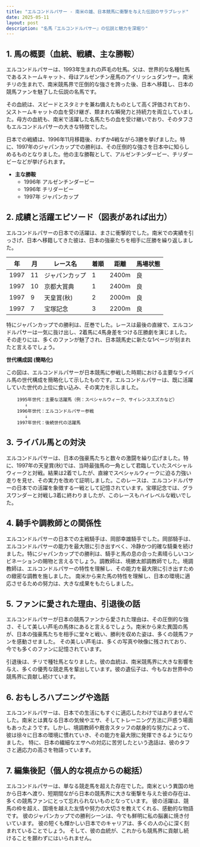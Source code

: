 ```yaml
---
title: "エルコンドルパサー - 南米の雄、日本競馬に衝撃を与えた伝説のサラブレッド"
date: 2025-05-11
layout: post
description: "名馬『エルコンドルパサー』の伝説と魅力を深堀り"
---
```


## 1. 馬の概要（血統、戦績、主な勝鞍）

エルコンドルパサーは、1993年生まれの芦毛の牡馬。父は、世界的な名種牡馬であるストームキャット、母はアルゼンチン産馬のアイリッシュダンサー。南米チリの生まれで、南米競馬界で圧倒的な強さを誇った後、日本へ移籍し、日本の競馬ファンを魅了した伝説の名馬です。

その血統は、スピードとスタミナを兼ね備えたものとして高く評価されており、父ストームキャットの血を受け継ぎ、類まれな瞬発力と持続力を両立していました。母方の血統も、南米で活躍した名馬たちの血を受け継いでおり、そのタフさもエルコンドルパサーの大きな特徴でした。

日本での戦績は、1996年11月移籍後、わずか4戦ながら3勝を挙げました。特に、1997年のジャパンカップでの勝利は、その圧倒的な強さを日本中に知らしめるものとなりました。他の主な勝鞍として、アルゼンチンダービー、チリダービーなどが挙げられます。

* **主な勝鞍**
    * 1996年 アルゼンチンダービー
    * 1996年 チリダービー
    * 1997年 ジャパンカップ


## 2. 成績と活躍エピソード（図表があれば出力）

エルコンドルパサーの日本での活躍は、まさに衝撃的でした。南米での実績を引っさげ、日本へ移籍してきた彼は、日本の強豪たちを相手に圧勝を繰り返しました。

| 年 | 月 | レース名           | 着順 | 距離 | 馬場状態 |
|---|-----|--------------------|-------|-------|-----------|
| 1997 | 11 | ジャパンカップ       | 1     | 2400m | 良         |
| 1997 | 10 | 京都大賞典         | 1     | 2400m | 良         |
| 1997 | 9  | 天皇賞(秋)        | 2     | 2000m | 良         |
| 1997 | 7  | 宝塚記念          | 3     | 2200m | 良         |


特にジャパンカップでの勝利は、圧巻でした。レースは最後の直線で、エルコンドルパサーは一気に抜け出し、2着馬に4馬身差をつける圧勝劇を演じました。その走りには、多くのファンが魅了され、日本競馬史に新たな1ページが刻まれたと言えるでしょう。

**世代構成図 (簡略化)**

この図は、エルコンドルパサーが日本競馬に参戦した時期における主要なライバル馬の世代構成を簡略化して示したものです。エルコンドルパサーは、既に活躍していた世代の上位に食い込み、その実力を示しました。

```
    1995年世代：主要な活躍馬（例：スペシャルウィーク、サイレンススズカなど）
       ↓
    1996年世代：エルコンドルパサー参戦
       ↓
    1997年世代：後続世代の活躍馬
```


## 3. ライバル馬との対決

エルコンドルパサーは、日本の強豪馬たちと数々の激闘を繰り広げました。特に、1997年の天皇賞(秋)では、当時最強馬の一角として君臨していたスペシャルウィークと対戦。結果は2着でしたが、直線でスペシャルウィークに迫る力強い走りを見せ、その実力を改めて証明しました。このレースは、エルコンドルパサーの日本での活躍を象徴する一戦として記憶されています。宝塚記念では、グラスワンダーと対戦し3着に終わりましたが、このレースもハイレベルな戦いでした。


## 4. 騎手や調教師との関係性

エルコンドルパサーの日本での主戦騎手は、岡部幸雄騎手でした。岡部騎手は、エルコンドルパサーの能力を最大限に引き出すべく、冷静かつ的確な騎乗を続けました。特にジャパンカップでの勝利は、騎手と馬の息の合った素晴らしいコンビネーションの賜物と言えるでしょう。調教師は、境勝太郎調教師でした。境調教師は、エルコンドルパサーの特性を理解し、その能力を最大限に引き出すための緻密な調教を施しました。  南米から来た馬の特性を理解し、日本の環境に適応させるための努力は、大きな成果をもたらしました。


## 5. ファンに愛された理由、引退後の話

エルコンドルパサーが日本の競馬ファンから愛された理由は、その圧倒的な強さ、そして美しい芦毛の馬体にあると言えるでしょう。南米から来た異国の馬が、日本の強豪馬たちを相手に堂々と戦い、勝利を収めた姿は、多くの競馬ファンを感動させました。  その美しい芦毛は、多くの写真や映像に残されており、今でも多くのファンに記憶されています。

引退後は、チリで種牡馬となりました。彼の血統は、南米競馬界に大きな影響を与え、多くの優秀な競走馬を輩出しています。彼の遺伝子は、今もなお世界中の競馬界に貢献し続けています。


## 6. おもしろハプニングや逸話

エルコンドルパサーは、日本での生活にもすぐに適応したわけではありませんでした。南米とは異なる日本の気候やエサ、そしてトレーニング方法に戸惑う場面もあったようです。しかし、境調教師や厩舎スタッフの献身的な努力によって、彼は徐々に日本の環境に慣れていき、その能力を最大限に発揮できるようになりました。  特に、日本の繊細なエサへの対応に苦労したという逸話は、彼のタフさと適応力の高さを物語っています。


## 7. 編集後記（個人的な視点からの総括）

エルコンドルパサーは、単なる競走馬を超えた存在でした。南米という異国の地から日本へ渡り、短期間ながら日本の競馬界に大きな衝撃を与えた彼の存在は、多くの競馬ファンにとって忘れられないものとなっています。  彼の活躍は、競馬の枠を超え、国境を越えた友情や努力の大切さを教えてくれる、感動的な物語です。  彼のジャパンカップでの勝利シーンは、今でも鮮明に私の脳裏に焼き付いています。  彼の短くも輝かしい日本でのキャリアは、多くの人の心に深く刻まれていることでしょう。  そして、彼の血統が、これからも競馬界に貢献し続けることを願わずにはいられません。
